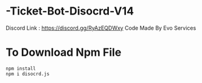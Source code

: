 # -Ticket-Bot-Disocrd-V14
Discord Link   : https://discord.gg/RyAzEQDWxy
Code Made By Evo Services
# To Download Npm File 
    npm install 
    npm i disocrd.js